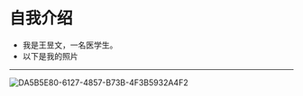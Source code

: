  # 自我介绍
- 我是王昱文，一名医学生。
- 以下是我的照片
---
![DA5B5E80-6127-4857-B73B-4F3B5932A4F2](https://user-images.githubusercontent.com/91366286/166617959-e5c9899c-9afa-4e0d-b3be-fbbbf05c794f.jpeg)
